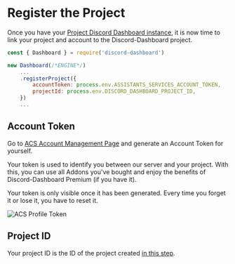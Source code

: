 # Register the Project <Badge type="warning" text="REQUIRED" />

Once you have your [Project Discord Dashboard instance](/v3/creating-project-instance), it is now time to link your project and account to the Discord-Dashboard project.

```js
const { Dashboard } = require('discord-dashboard')

new Dashboard(/*ENGINE*/)
    ...
    .registerProject({
        accountToken: process.env.ASSISTANTS_SERVICES_ACCOUNT_TOKEN,
        projectId: process.env.DISCORD_DASHBOARD_PROJECT_ID,
    })
    ...
```

## Account Token

Go to [ACS Account Management Page](https://assistantscenter.com/profile) and generate an Account Token for yourself.

Your token is used to identify you between our server and your project. With this, you can use all Addons you've bought and enjoy the benefits of Discord-Dashboard Premium (if you have it).

<Badge type="tip" text="RELEVANT" /> Your token is only visible once it has been generated. Every time you forget it or lose it, you have to reset it.

![ACS Profile Token](/images/acs_profile_token.png)

## Project ID

Your project ID is the ID of the project created [in this step](/v3/creating-project-instance).
